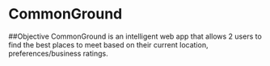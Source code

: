 # CommonGround

##Objective
CommonGround is an intelligent web app that allows 2 users to find the best places to meet based on their current location, preferences/business ratings. 
